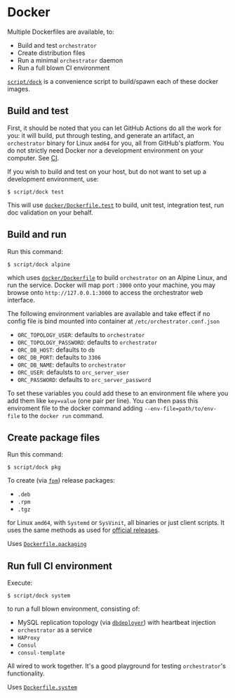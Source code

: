 # Docker

Multiple Dockerfiles are available, to:

- Build and test `orchestrator`
- Create distribution files
- Run a minimal `orchestrator` daemon
- Run a full blown CI environment

[`script/dock`](https://github.com/openark/orchestrator/blob/master/script/dock) is a convenience script to build/spawn each of these docker images.

## Build and test

First, it should be noted that you can let GitHub Actions do all the work for you: it will build, put through testing, and generate an artifact, an `orchestrator` binary for Linux `amd64` for you, all from GitHub's platform. You do not strictly need Docker nor a development environment on your computer. See [CI](ci.md).

If you wish to build and test on your host, but do not want to set up a development environment, use:
```shell
$ script/dock test
```

This will use [`docker/Dockerfile.test`](https://github.com/openark/orchestrator/blob/master/docker/Dockerfile.test) to build, unit test, integration test, run doc validation on your behalf.

## Build and run

Run this command:
```shell
$ script/dock alpine
```
which uses [`docker/Dockerfile`](https://github.com/openark/orchestrator/blob/master/docker/Dockerfile) to build `orchestrator` on an Alpine Linux, and run the service. Docker will map port `:3000` onto your machine, you may browse onto `http://127.0.0.1:3000` to access the orchestrator web interface.

The following environment variables are available and take effect if no config
file is bind mounted into container at `/etc/orchestrator.conf.json`

* `ORC_TOPOLOGY_USER`: defaults to `orchestrator`
* `ORC_TOPOLOGY_PASSWORD`: defaults to `orchestrator`
* `ORC_DB_HOST`: defaults to `db`
* `ORC_DB_PORT`: defaults to `3306`
* `ORC_DB_NAME`: defaults to `orchestrator`
* `ORC_USER`: defaulsts to `orc_server_user`
* `ORC_PASSWORD`: defaults to `orc_server_password`

To set these variables you could add these to an environment file where you add them like `key=value` (one pair per line). You can then pass this enviroment file to the docker command adding `--env-file=path/to/env-file` to the `docker run` command.

## Create package files

Run this command:
```shell
$ script/dock pkg
```
To create (via [`fpm`](https://fpm.readthedocs.io/en/latest/)) release packages:
- `.deb`
- `.rpm`
- `.tgz`

for Linux `amd64`, with `Systemd` or `SysVinit`, all binaries or just client scripts. It uses the same methods as used for [official releases](https://github.com/openark/orchestrator/releases).

Uses [`Dockerfile.packaging`](https://github.com/openark/orchestrator/blob/master/docker/Dockerfile.packaging)

## Run full CI environment

Execute:
```
$ script/dock system
```

to run a full blown environment, consisting of:
- MySQL replication topology (via [`dbdeployer`](https://www.dbdeployer.com/)) with heartbeat injection
- `orchestrator` as a service
- `HAProxy`
- `Consul`
- `consul-template`

All wired to work together. It's a good playground for testing `orchestrator`'s functionality.

Uses [`Dockerfile.system`](https://github.com/openark/orchestrator/blob/master/docker/Dockerfile.system)
